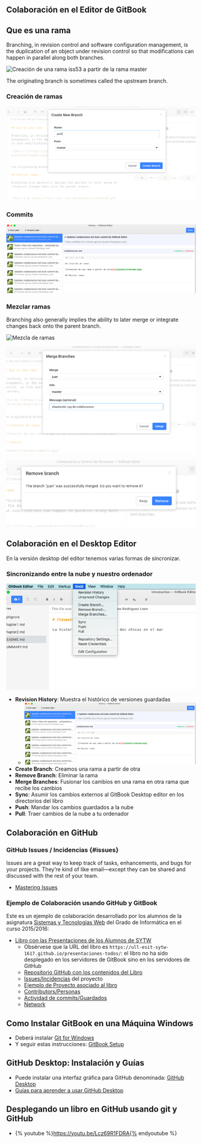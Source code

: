 ## Colaboración en el Editor de GitBook

## Que es una rama

Branching, in revision control and software configuration management, is the duplication of an object under revision control  so that modifications can happen in parallel along both branches.

![Creación de una rama `iss53` a partir de la rama `master`](https://git-scm.com/book/en/v2/book/03-git-branching/images/basic-branching-6.png)


The originating branch is sometimes called the upstream branch.

### Creación de ramas

![Creación de una rama a partir de otra](assets/crearama.png)

### Commits

![Commits](assets/commits.png)

### Mezclar ramas

Branching also generally implies the ability to later merge or integrate changes back onto the parent branch. 


![Mezcla de ramas](https://git-scm.com/book/en/v2/book/03-git-branching/images/basic-merging-2.png)

![Mezclando la rama juan en la rama master](assets/merge.png)

![¿Suprimir la rama juan después de la mezcla?](assets/removebranchaftermerge.png)

## Colaboración en el Desktop Editor

En la versión desktop del editor tenemos varias formas de sincronizar.

### Sincronizando entre la nube y nuestro ordenador

![Menu de Control de Versiones del libro](/assets/pullpush.png)

* **Revision History**: Muestra el histórico de versiones guardadas
  - ![Historia de Revisiones](/assets/commits.png)
* **Create Branch**: Creamos una rama a partir de otra
* **Remove Branch**: Eliminar la rama
* **Merge Branches**: Fusionar los cambios en una rama 
en otra rama que recibe los cambios
* **Sync**: Asumir los cambios externos al GitBook Desktop editor en los directorios del libro 
* **Push**: Mandar los cambios guardados a la nube
* **Pull**: Traer cambios de la nube a tu ordenador



## Colaboración en GitHub
 
### GitHub Issues / Incidencias {#issues}
  
Issues are a great way to keep track of tasks, enhancements, and bugs for your projects. 
They’re kind of like email—except they can be shared and discussed with the rest of your team. 

* [Mastering Issues](https://guides.github.com/features/issues/)

### Ejemplo de Colaboración usando GitHub y GitBook

Este es un ejemplo de colaboración desarrollado por los alumnos de la asignatura [Sistemas y Tecnologías Web](https://campusvirtual.ull.es/1617/course/view.php?id=1175)
del Grado de Informática en el curso 2015/2016: 

* [Libro con las Presentaciones de los Alumnos de SYTW](https://ull-esit-sytw-1617.github.io/presentaciones-todos/)
   * Obsérvese que la URL del libro es `https://ull-esit-sytw-1617.github.io/presentaciones-todos/`: el libro no ha sido desplegado en los servidores de GitBook sino en los servidores de GitHub
  * [Repositorio GitHub con los contenidos del Libro](https://github.com/ULL-ESIT-SYTW-1617/presentaciones-todos)
  * [Issues/Incidencias](https://github.com/ULL-ESIT-SYTW-1617/presentaciones-todos/issues?q=is%3Aissue+is%3Aclosed) del proyecto
  * [Ejemplo de Proyecto asociado al libro](https://github.com/ULL-ESIT-SYTW-1617/presentaciones-todos/projects/1)
  * [Contributors/Personas](https://github.com/ULL-ESIT-SYTW-1617/presentaciones-todos/graphs/contributors)
  * [Actividad de  commits/Guardados](https://github.com/ULL-ESIT-SYTW-1617/presentaciones-todos/graphs/commit-activity)
  * [Network](https://github.com/ULL-ESIT-SYTW-1617/presentaciones-todos/network)


## Como Instalar GitBook en una Máquina Windows

* Deberá instalar [Git for Windows](https://git-scm.com/download/win)
* Y seguir estas instrucciones: [GitBook Setup](https://toolchain.gitbook.com/setup.html)

## GitHub Desktop: Instalación y Guías

* Puede instalar una interfaz gráfica para GitHub denominada: [GitHub Desktop](https://desktop.github.com/)
* [Guías para aprender a usar GitHub Desktop](https://help.github.com/desktop/guides/)


## Desplegando un libro en GitHub usando git y GitHub
* {% youtube %}https://youtu.be/Lcz69R1FDRA{% endyoutube %}


